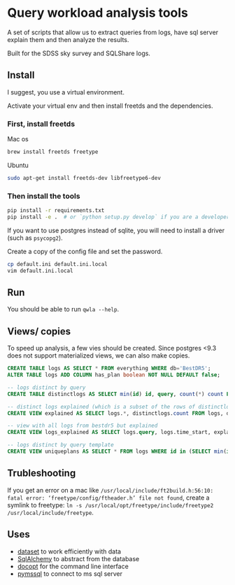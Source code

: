 # Query workload analysis tools

A set of scripts that allow us to extract queries from logs, have sql server explain them and then analyze the results.

Built for the SDSS sky survey and SQLShare logs.

## Install

I suggest, you use a virtual environment.

Activate your virtual env and then install freetds and the dependencies.

### First, install freetds

Mac os

```bash
brew install freetds freetype
```

Ubuntu

```bash
sudo apt-get install freetds-dev libfreetype6-dev
```

### Then install the tools

```bash
pip install -r requirements.txt
pip install -e .  # or `python setup.py develop` if you are a developer
```

If you want to use postgres instead of sqlite, you will need to install a driver (such as `psycopg2`).

Create a copy of the config file and set the password.

```bash
cp default.ini default.ini.local
vim default.ini.local
```

## Run

You should be able to run `qwla --help`.

## Views/ copies

To speed up analysis, a few vies should be created. Since postgres <9.3 does not support materialized views, we can also make copies.

```sql
CREATE TABLE logs AS SELECT * FROM everything WHERE db='BestDR5';
ALTER TABLE logs ADD COLUMN has_plan boolean NOT NULL DEFAULT false;

-- logs distinct by query
CREATE TABLE distinctlogs AS SELECT min(id) id, query, count(*) count FROM logs WHERE NOT error GROUP BY query;

-- distinct logs explained (which is a subset of the rows of distinctlogs) with count from distinctlogs
CREATE VIEW explained AS SELECT logs.*, distinctlogs.count FROM logs, distinctlogs WHERE logs.has_plan AND logs.id = distinctlogs.id;

-- view with all logs from bestdr5 but explained
CREATE VIEW logs_explained AS SELECT logs.query, logs.time_start, explained.plan FROM logs, explained WHERE logs.query = explained.query;

-- logs distinct by query template
CREATE VIEW uniqueplans AS SELECT * FROM logs WHERE id in (SELECT min(id) id from explained GROUP BY simple_plan);
```


## Trubleshooting

If you get an error on a mac like `/usr/local/include/ft2build.h:56:10: fatal error: ‘freetype/config/ftheader.h’ file not found`, create a symlink to freetype: `ln -s /usr/local/opt/freetype/include/freetype2 /usr/local/include/freetype`.

## Uses

* [dataset](http://dataset.readthedocs.org/en/latest/) to work efficiently with data
* [SqlAlchemy](http://www.sqlalchemy.org/) to abstract from the database
* [docopt](http://docopt.org/) for the command line interface
* [pymssql](https://github.com/pymssql/pymssql) to connect to ms sql server

